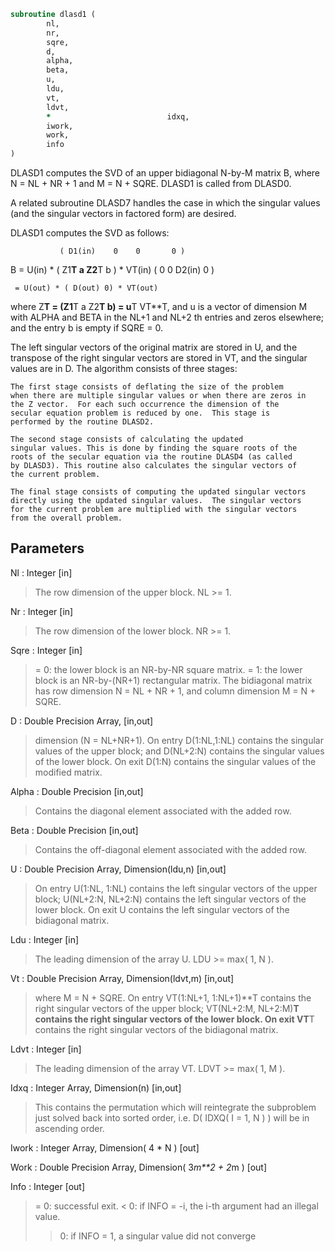 ```fortran
subroutine dlasd1 (
		nl,
		nr,
		sqre,
		d,
		alpha,
		beta,
		u,
		ldu,
		vt,
		ldvt,
		*                          idxq,
		iwork,
		work,
		info
)
```

 DLASD1 computes the SVD of an upper bidiagonal N-by-M matrix B,
 where N = NL + NR + 1 and M = N + SQRE. DLASD1 is called from DLASD0.

 A related subroutine DLASD7 handles the case in which the singular
 values (and the singular vectors in factored form) are desired.

 DLASD1 computes the SVD as follows:

               ( D1(in)    0    0       0 )
   B = U(in) * (   Z1**T   a   Z2**T    b ) * VT(in)
               (   0       0   D2(in)   0 )

     = U(out) * ( D(out) 0) * VT(out)

 where Z**T = (Z1**T a Z2**T b) = u**T VT**T, and u is a vector of dimension M
 with ALPHA and BETA in the NL+1 and NL+2 th entries and zeros
 elsewhere; and the entry b is empty if SQRE = 0.

 The left singular vectors of the original matrix are stored in U, and
 the transpose of the right singular vectors are stored in VT, and the
 singular values are in D.  The algorithm consists of three stages:

    The first stage consists of deflating the size of the problem
    when there are multiple singular values or when there are zeros in
    the Z vector.  For each such occurrence the dimension of the
    secular equation problem is reduced by one.  This stage is
    performed by the routine DLASD2.

    The second stage consists of calculating the updated
    singular values. This is done by finding the square roots of the
    roots of the secular equation via the routine DLASD4 (as called
    by DLASD3). This routine also calculates the singular vectors of
    the current problem.

    The final stage consists of computing the updated singular vectors
    directly using the updated singular values.  The singular vectors
    for the current problem are multiplied with the singular vectors
    from the overall problem.

## Parameters
Nl : Integer [in]
> The row dimension of the upper block.  NL >= 1.

Nr : Integer [in]
> The row dimension of the lower block.  NR >= 1.

Sqre : Integer [in]
> = 0: the lower block is an NR-by-NR square matrix.
> = 1: the lower block is an NR-by-(NR+1) rectangular matrix.
> The bidiagonal matrix has row dimension N = NL + NR + 1,
> and column dimension M = N + SQRE.

D : Double Precision Array, [in,out]
> dimension (N = NL+NR+1).
> On entry D(1:NL,1:NL) contains the singular values of the
> upper block; and D(NL+2:N) contains the singular values of
> the lower block. On exit D(1:N) contains the singular values
> of the modified matrix.

Alpha : Double Precision [in,out]
> Contains the diagonal element associated with the added row.

Beta : Double Precision [in,out]
> Contains the off-diagonal element associated with the added
> row.

U : Double Precision Array, Dimension(ldu,n) [in,out]
> On entry U(1:NL, 1:NL) contains the left singular vectors of
> the upper block; U(NL+2:N, NL+2:N) contains the left singular
> vectors of the lower block. On exit U contains the left
> singular vectors of the bidiagonal matrix.

Ldu : Integer [in]
> The leading dimension of the array U.  LDU >= max( 1, N ).

Vt : Double Precision Array, Dimension(ldvt,m) [in,out]
> where M = N + SQRE.
> On entry VT(1:NL+1, 1:NL+1)**T contains the right singular
> vectors of the upper block; VT(NL+2:M, NL+2:M)**T contains
> the right singular vectors of the lower block. On exit
> VT**T contains the right singular vectors of the
> bidiagonal matrix.

Ldvt : Integer [in]
> The leading dimension of the array VT.  LDVT >= max( 1, M ).

Idxq : Integer Array, Dimension(n) [in,out]
> This contains the permutation which will reintegrate the
> subproblem just solved back into sorted order, i.e.
> D( IDXQ( I = 1, N ) ) will be in ascending order.

Iwork : Integer Array, Dimension( 4 * N ) [out]

Work : Double Precision Array, Dimension( 3*m**2 + 2*m ) [out]

Info : Integer [out]
> = 0:  successful exit.
> < 0:  if INFO = -i, the i-th argument had an illegal value.
> > 0:  if INFO = 1, a singular value did not converge

